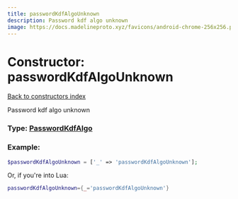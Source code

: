 ```yaml
---
title: passwordKdfAlgoUnknown
description: Password kdf algo unknown
image: https://docs.madelineproto.xyz/favicons/android-chrome-256x256.png
---
```

# Constructor: passwordKdfAlgoUnknown  
[Back to constructors index](index.md)



Password kdf algo unknown




### Type: [PasswordKdfAlgo](../types/PasswordKdfAlgo.md)


### Example:

```php
$passwordKdfAlgoUnknown = ['_' => 'passwordKdfAlgoUnknown'];
```  


Or, if you're into Lua:

```lua
passwordKdfAlgoUnknown={_='passwordKdfAlgoUnknown'}

```


